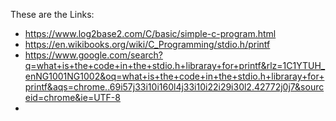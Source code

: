 These are the Links:
- https://www.log2base2.com/C/basic/simple-c-program.html
- https://en.wikibooks.org/wiki/C_Programming/stdio.h/printf
- https://www.google.com/search?q=what+is+the+code+in+the+stdio.h+libraray+for+printf&rlz=1C1YTUH_enNG1001NG1002&oq=what+is+the+code+in+the+stdio.h+libraray+for+printf&aqs=chrome..69i57j33i10i160l4j33i10i22i29i30l2.42772j0j7&sourceid=chrome&ie=UTF-8
- 
